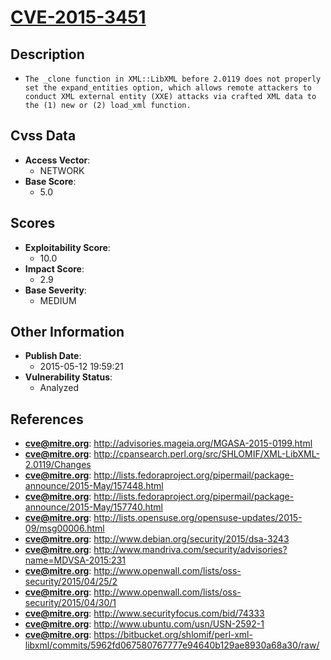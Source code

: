 
# [CVE-2015-3451](http://advisories.mageia.org/MGASA-2015-0199.html)

## Description

- `The _clone function in XML::LibXML before 2.0119 does not properly set the expand_entities option, which allows remote attackers to conduct XML external entity (XXE) attacks via crafted XML data to the (1) new or (2) load_xml function.`

## Cvss Data

- **Access Vector**:
  - NETWORK
- **Base Score**:
  - 5.0

## Scores

- **Exploitability Score**:
  - 10.0
- **Impact Score**:
  - 2.9
- **Base Severity**:
  - MEDIUM

## Other Information

- **Publish Date**:
  - 2015-05-12 19:59:21
- **Vulnerability Status**:
  - Analyzed

## References

- **cve@mitre.org**: http://advisories.mageia.org/MGASA-2015-0199.html
- **cve@mitre.org**: http://cpansearch.perl.org/src/SHLOMIF/XML-LibXML-2.0119/Changes
- **cve@mitre.org**: http://lists.fedoraproject.org/pipermail/package-announce/2015-May/157448.html
- **cve@mitre.org**: http://lists.fedoraproject.org/pipermail/package-announce/2015-May/157740.html
- **cve@mitre.org**: http://lists.opensuse.org/opensuse-updates/2015-09/msg00006.html
- **cve@mitre.org**: http://www.debian.org/security/2015/dsa-3243
- **cve@mitre.org**: http://www.mandriva.com/security/advisories?name=MDVSA-2015:231
- **cve@mitre.org**: http://www.openwall.com/lists/oss-security/2015/04/25/2
- **cve@mitre.org**: http://www.openwall.com/lists/oss-security/2015/04/30/1
- **cve@mitre.org**: http://www.securityfocus.com/bid/74333
- **cve@mitre.org**: http://www.ubuntu.com/usn/USN-2592-1
- **cve@mitre.org**: https://bitbucket.org/shlomif/perl-xml-libxml/commits/5962fd067580767777e94640b129ae8930a68a30/raw/
